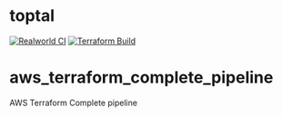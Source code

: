 # toptal
[![Realworld CI](https://github.com/AhmedELShafaie/aws_terraform_complete_pipeline/actions/workflows/realworld-ci.yaml/badge.svg)](https://github.com/AhmedELShafaie/aws_terraform_complete_pipeline/actions/workflows/realworld-ci.yaml)
[![Terraform Build](https://github.com/AhmedELShafaie/aws_terraform_complete_pipeline/actions/workflows/terraform.yaml/badge.svg)](https://github.com/AhmedELShafaie/aws_terraform_complete_pipeline/actions/workflows/terraform.yaml)
# aws_terraform_complete_pipeline
AWS Terraform Complete pipeline
